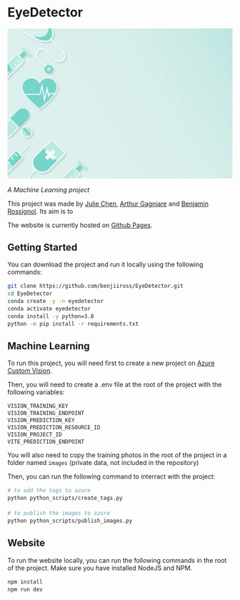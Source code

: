 # EyeDetector

![EyeDetector](https://github.com/benjiiross/EyeDetector/blob/main/public/background.jpg?raw=true)

_A Machine Learning project_

This project was made by [Julie Chen](https://github.com/juliele1), [Arthur Gagniare](https://github.com/AGagniare) and [Benjamin Rossignol](https://github.com/benjiiross). Its aim is to

The website is currently hosted on [Github Pages](https://benjiiross.github.io/EyeDetector/).

## Getting Started

You can download the project and run it locally using the following commands:

```bash
git clone https://github.com/benjiiross/EyeDetector.git
cd EyeDetector
conda create -y -n eyedetector
conda activate eyedetector
conda install -y python=3.8
python -m pip install -r requirements.txt
```

## Machine Learning

To run this project, you will need first to create a new project on [Azure Custom Vision](https://customvision.ai/).

Then, you will need to create a .env file at the root of the project with the following variables:

```
VISION_TRAINING_KEY
VISION_TRAINING_ENDPOINT
VISION_PREDICTION_KEY
VISION_PREDICTION_RESOURCE_ID
VISION_PROJECT_ID
VITE_PREDICTION_ENDPOINT
```

You will also need to copy the training photos in the root of the project in a folder named `images` (private data, not included in the repository)

Then, you can run the following command to interract with the project:

```bash
# to add the tags to azure
python python_scripts/create_tags.py

# to publish the images to azure
python python_scripts/publish_images.py
```

## Website

To run the website locally, you can run the following commands in the root of the project. Make sure you have installed NodeJS and NPM.

```bash
npm install
npm run dev
```
